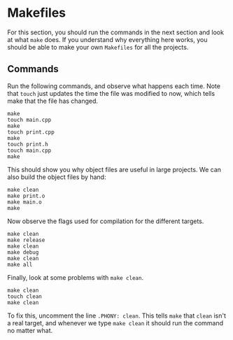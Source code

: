 # Makefiles

For this section, you should run the commands in the next section and look at what `make` does.
If you understand why everything here works, you should be able to make your own `Makefiles` for all the projects.

## Commands

Run the following commands, and observe what happens each time.
Note that `touch` just updates the time the file was modified to now, which tells make that the file has changed.

```
make
touch main.cpp
make
touch print.cpp
make
touch print.h
touch main.cpp
make
```

This should show you why object files are useful in large projects.
We can also build the object files by hand:

```
make clean
make print.o
make main.o
make
```

Now observe the flags used for compilation for the different targets.

```
make clean
make release
make clean
make debug
make clean
make all
```

Finally, look at some problems with `make clean`.

```
make clean
touch clean
make clean
```

To fix this, uncomment the line `.PHONY: clean`.
This tells `make` that `clean` isn't a real target, and whenever we type `make clean` it should run the command no matter what.
